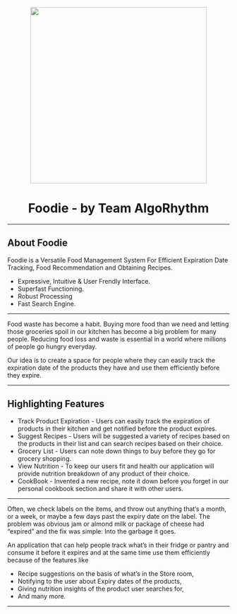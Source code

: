 <p align="center"><img src="public/images/logo/foodie_no_bg_2.png" width="400"></p>

<h1 align="center"> Foodie - by Team AlgoRhythm </h1>

<hr>

## About Foodie

Foodie is a Versatile Food Management System For Efficient Expiration Date Tracking, Food Recommendation and Obtaining Recipes.

- Expressive, Intuitive & User Frendly Interface.
- Superfast Functioning.
- Robust Processing
- Fast Search Engine.

<hr>

Food waste has become a habit. Buying more food than we need and letting those groceries spoil in our kitchen has become a big problem for many people. Reducing food loss and waste is essential in a world where millions of people go hungry everyday.

Our idea is to create a space for people where they can easily track the expiration date of the products they have and use them efficiently before they expire.

<hr>

## Highlighting Features
- Track Product Expiration - Users can easily track the expiration of products in their kitchen and get notified before the product expires.
- Suggest Recipes - Users will be suggested a variety of recipes based on the products in their list and can search recipes based on their choice.
- Grocery List - Users can note down things to buy before they go for grocery shopping.
- View Nutrition - To keep our users  fit and health our application will provide nutrition breakdown of any product of their choice.
- CookBook - Invented a new recipe, note it down before you forget in our personal cookbook section and share it with other users.

<hr>

Often, we check labels on the items, and throw out anything that’s a month, or a week, or maybe a few days past the expiry date on the label. 
The problem was obvious  jam or almond milk or package of cheese had “expired” and the fix was simple: Into the garbage it goes.


An application that can help people track what’s in their fridge or pantry and consume it before it expires and at the same time use them efficiently because of the features like 
- Recipe suggestions on the basis of what’s in the Store room,
- Notifying to the user about Expiry dates of the products,
- Giving nutrition insights of the product user searches for, 
- And many more.

<hr>
